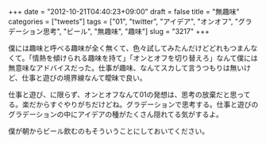+++
date = "2012-10-21T04:40:23+09:00"
draft = false
title = "無趣味"
categories = ["tweets"]
tags = ["01", "twitter", "アイデア", "オンオフ", "グラデーション思考", "ビール", "無趣味", "趣味"]
slug = "3217"
+++

僕には趣味と呼べる趣味が全く無くて、色々試してみたんだけどどれもつまんなくて。「情熱を傾けられる趣味を持て」「オンとオフを切り替えろ」なんて僕には無意味なアドバイスだった。仕事が趣味、なんてスカして言うつもりは無いけど、仕事と遊びの境界線なんて曖昧で良い。

仕事と遊び、に限らず、オンとオフなんて01の発想は、思考の放棄だと思ってる。楽だからすぐやりがちだけどね。グラデーションで思考する。仕事と遊びのグラデーションの中にアイデアの種がたくさん隠れてる気がするよ。

僕が朝からビール飲むのもそういうことにしておいてください。
